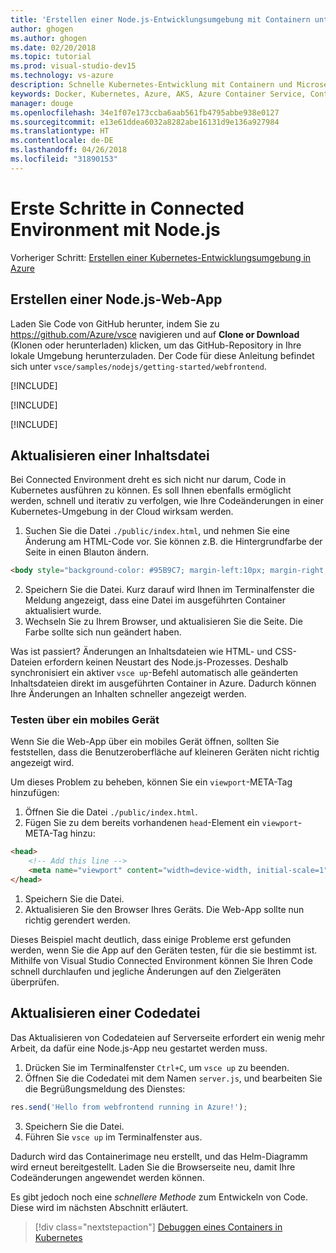 ```yaml
---
title: 'Erstellen einer Node.js-Entwicklungsumgebung mit Containern unter Verwendung von Kubernetes in der Cloud, Schritt 3: Erstellen einer ASP.NET-Web-App | Microsoft-Dokumentation'
author: ghogen
ms.author: ghogen
ms.date: 02/20/2018
ms.topic: tutorial
ms.prod: visual-studio-dev15
ms.technology: vs-azure
description: Schnelle Kubernetes-Entwicklung mit Containern und Microservices in Azure
keywords: Docker, Kubernetes, Azure, AKS, Azure Container Service, Container
manager: douge
ms.openlocfilehash: 34e1f07e173ccba6aab561fb4795abbe938e0127
ms.sourcegitcommit: e13e61ddea6032a8282abe16131d9e136a927984
ms.translationtype: HT
ms.contentlocale: de-DE
ms.lasthandoff: 04/26/2018
ms.locfileid: "31890153"
---
```

# <a name="get-started-on-connected-environment-with-nodejs"></a>Erste Schritte in Connected Environment mit Node.js

Vorheriger Schritt: [Erstellen einer Kubernetes-Entwicklungsumgebung in Azure](get-started-nodejs-02.md)

## <a name="create-a-nodejs-web-app"></a>Erstellen einer Node.js-Web-App
Laden Sie Code von GitHub herunter, indem Sie zu https://github.com/Azure/vsce navigieren und auf **Clone or Download** (Klonen oder herunterladen) klicken, um das GitHub-Repository in Ihre lokale Umgebung herunterzuladen. Der Code für diese Anleitung befindet sich unter `vsce/samples/nodejs/getting-started/webfrontend`.

[!INCLUDE[](includes/vsce-init.md)]

[!INCLUDE[](includes/ensure-env-created.md)]

[!INCLUDE[](includes/build-and-run-in-k8s-cli.md)]

## <a name="update-a-content-file"></a>Aktualisieren einer Inhaltsdatei
Bei Connected Environment dreht es sich nicht nur darum, Code in Kubernetes ausführen zu können. Es soll Ihnen ebenfalls ermöglicht werden, schnell und iterativ zu verfolgen, wie Ihre Codeänderungen in einer Kubernetes-Umgebung in der Cloud wirksam werden.

1. Suchen Sie die Datei `./public/index.html`, und nehmen Sie eine Änderung am HTML-Code vor. Sie können z.B. die Hintergrundfarbe der Seite in einen Blauton ändern.

```html
<body style="background-color: #95B9C7; margin-left:10px; margin-right:10px;">
```

2. Speichern Sie die Datei. Kurz darauf wird Ihnen im Terminalfenster die Meldung angezeigt, dass eine Datei im ausgeführten Container aktualisiert wurde.
1. Wechseln Sie zu Ihrem Browser, und aktualisieren Sie die Seite. Die Farbe sollte sich nun geändert haben.

Was ist passiert? Änderungen an Inhaltsdateien wie HTML- und CSS-Dateien erfordern keinen Neustart des Node.js-Prozesses. Deshalb synchronisiert ein aktiver `vsce up`-Befehl automatisch alle geänderten Inhaltsdateien direkt im ausgeführten Container in Azure. Dadurch können Ihre Änderungen an Inhalten schneller angezeigt werden.

### <a name="test-from-a-mobile-device"></a>Testen über ein mobiles Gerät
Wenn Sie die Web-App über ein mobiles Gerät öffnen, sollten Sie feststellen, dass die Benutzeroberfläche auf kleineren Geräten nicht richtig angezeigt wird.

Um dieses Problem zu beheben, können Sie ein `viewport`-META-Tag hinzufügen:
1. Öffnen Sie die Datei `./public/index.html`.
1. Fügen Sie zu dem bereits vorhandenen `head`-Element ein `viewport`-META-Tag hinzu:

```html
<head>
    <!-- Add this line -->
    <meta name="viewport" content="width=device-width, initial-scale=1">
</head>
```

1. Speichern Sie die Datei.
1. Aktualisieren Sie den Browser Ihres Geräts. Die Web-App sollte nun richtig gerendert werden. 

Dieses Beispiel macht deutlich, dass einige Probleme erst gefunden werden, wenn Sie die App auf den Geräten testen, für die sie bestimmt ist. Mithilfe von Visual Studio Connected Environment können Sie Ihren Code schnell durchlaufen und jegliche Änderungen auf den Zielgeräten überprüfen.

## <a name="update-a-code-file"></a>Aktualisieren einer Codedatei
Das Aktualisieren von Codedateien auf Serverseite erfordert ein wenig mehr Arbeit, da dafür eine Node.js-App neu gestartet werden muss.

1. Drücken Sie im Terminalfenster `Ctrl+C`, um `vsce up` zu beenden.
1. Öffnen Sie die Codedatei mit dem Namen `server.js`, und bearbeiten Sie die Begrüßungsmeldung des Dienstes: 

```javascript
res.send('Hello from webfrontend running in Azure!');
```

3. Speichern Sie die Datei.
1. Führen Sie `vsce up` im Terminalfenster aus. 

Dadurch wird das Containerimage neu erstellt, und das Helm-Diagramm wird erneut bereitgestellt. Laden Sie die Browserseite neu, damit Ihre Codeänderungen angewendet werden können.


Es gibt jedoch noch eine *schnellere Methode* zum Entwickeln von Code. Diese wird im nächsten Abschnitt erläutert. 
> [!div class="nextstepaction"]
> [Debuggen eines Containers in Kubernetes](get-started-nodejs-04.md)
